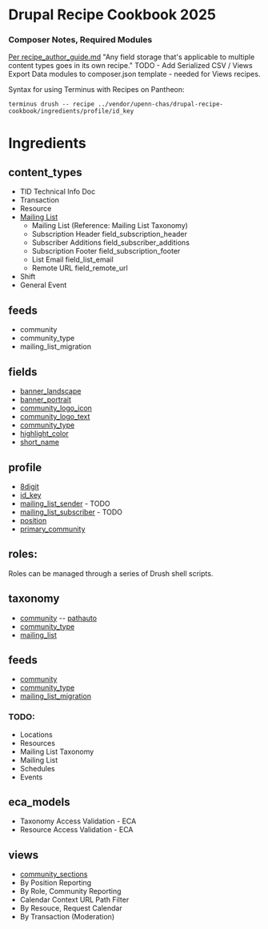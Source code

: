 # Drupal Recipe Cookbook 2025

### Composer Notes, Required Modules
[Per recipe_author_guide.md](https://git.drupalcode.org/project/distributions_recipes/-/blob/1.0.x/docs/recipe_author_guide.md)
"Any field storage that's applicable to multiple content types goes in its own recipe."
TODO - Add Serialized CSV / Views Export Data modules to composer.json template - needed for Views recipes.

Syntax for using Terminus with Recipes on Pantheon:
```
terminus drush -- recipe ../vendor/upenn-chas/drupal-recipe-cookbook/ingredients/profile/id_key   
```

# Ingredients

## content_types
- TID Technical Info Doc
- Transaction
- Resource
- [Mailing List](https://github.com/upenn-chas/recipes/blob/main/ingredients/taxonomy/community/recipe.yml)
  - Mailing List (Reference: Mailing List Taxonomy)
  - Subscription Header field_subscription_header
  - Subscriber Additions field_subscriber_additions
  - Subscription Footer field_subscription_footer
  - List Email field_list_email
  - Remote URL field_remote_url
- Shift
- General Event

## feeds
  - community
  - community_type
  - mailing_list_migration

## fields
 - [banner_landscape](https://github.com/upenn-chas/recipes/blob/main/ingredients/fields/banner_landscape/recipe.yml)
 - [banner_portrait](https://github.com/upenn-chas/recipes/blob/main/ingredients/fields/banner_portrait/recipe.yml)
 - [community_logo_icon](https://github.com/upenn-chas/recipes/blob/main/ingredients/fields/community_logo_icon/recipe.yml)
 - [community_logo_text](https://github.com/upenn-chas/recipes/blob/main/ingredients/fields/community_logo_text/recipe.yml)
 - [community_type](https://github.com/upenn-chas/recipes/blob/main/ingredients/fields/community_type/recipe.yml)
 - [highlight_color](https://github.com/upenn-chas/recipes/blob/main/ingredients/fields/highlight_color/recipe.yml)
 - [short_name](https://github.com/upenn-chas/recipes/blob/main/ingredients/fields/short_name/recipe.yml)

## profile
 - [8digit](https://github.com/upenn-chas/recipes/blob/main/ingredients/profile/8digit/recipe.yml)
 - [id_key](https://github.com/upenn-chas/recipes/blob/main/ingredients/profile/id_key/recipe.yml)
 - [mailing_list_sender](https://github.com/upenn-chas/recipes/blob/main/ingredients/profile/mailing_list_sender/recipe.yml) - TODO
 - [mailing_list_subscriber](https://github.com/upenn-chas/recipes/blob/main/ingredients/profile/mailing_list_subscriber/recipe.yml) - TODO
 - [position](https://github.com/upenn-chas/recipes/blob/main/ingredients/profile/position/recipe.yml)
 - [primary_community](https://github.com/upenn-chas/recipes/blob/main/ingredients/profile/primary_community/recipe.yml)

## roles:

Roles can be managed through a series of Drush shell scripts.

## taxonomy
 - [community](https://github.com/upenn-chas/recipes/blob/main/ingredients/taxonomy/community/recipe.yml)
  -- [pathauto](https://github.com/upenn-chas/recipes/blob/main/ingredients/taxonomy/community/config/pathauto.pattern.community_taxonomy.yml)
 - [community_type](https://github.com/upenn-chas/recipes/blob/main/ingredients/taxonomy/community_type/recipe.yml)
 - [mailing_list](https://github.com/upenn-chas/recipes/blob/main/ingredients/taxonomy/mailing_list/recipe.yml)

## feeds
- [community](https://github.com/upenn-chas/recipes/blob/main/ingredients/feeds/community/recipe.yml)
- [community_type](https://github.com/upenn-chas/recipes/blob/main/ingredients/feeds/community_type/recipe.yml)
- [mailing_list_migration](https://github.com/upenn-chas/recipes/blob/main/ingredients/feeds/mailing_list_migration/recipe.yml)
### TODO:
- Locations
- Resources
- Mailing List Taxonomy
- Mailing List
- Schedules
- Events

## eca_models

-  Taxonomy Access Validation - ECA
-  Resource Access Validation - ECA

## views
- [community_sections](https://github.com/upenn-chas/recipes/tree/main/ingredients/views/community_sections) 
- By Position Reporting
- By Role, Community Reporting
- Calendar Context URL Path Filter
- By Resouce, Request Calendar
- By Transaction (Moderation)
